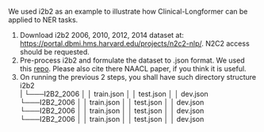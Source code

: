We used i2b2 as an example to illustrate how Clinical-Longformer can be applied to NER tasks.
1. Download i2b2 2006, 2010, 2012, 2014 dataset at: https://portal.dbmi.hms.harvard.edu/projects/n2c2-nlp/. N2C2 access should be requested.
2. Pre-process i2b2 and formulate the dataset to .json format. We used this [repo](https://github.com/EmilyAlsentzer/clinicalBERT/tree/master/downstream_tasks/i2b2_preprocessing). Please also cite there NAACL paper, if you think it is useful.
3. On running the previous 2 steps, you shall have such directory structure
i2b2  
|
└───I2B2_2006
│   │   train.json
│   │   test.json
│   │   dev.json
└───I2B2_2006
│   │   train.json
│   │   test.json
│   │   dev.json
└───I2B2_2006
│   │   train.json
│   │   test.json
│   │   dev.json
└───I2B2_2006
│   │   train.json
│   │   test.json
│   │   dev.json
``` 
